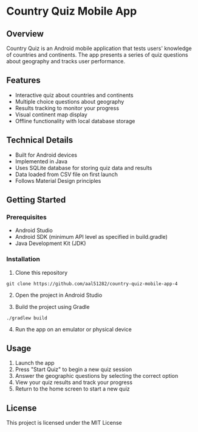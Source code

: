 # Country Quiz Mobile App

## Overview

Country Quiz is an Android mobile application that tests users' knowledge of countries and continents. The app presents a series of quiz questions about geography and tracks user performance.

## Features

- Interactive quiz about countries and continents
- Multiple choice questions about geography
- Results tracking to monitor your progress
- Visual continent map display
- Offline functionality with local database storage

## Technical Details

- Built for Android devices
- Implemented in Java
- Uses SQLite database for storing quiz data and results
- Data loaded from CSV file on first launch
- Follows Material Design principles

## Getting Started

### Prerequisites

- Android Studio
- Android SDK (minimum API level as specified in build.gradle)
- Java Development Kit (JDK)

### Installation

1. Clone this repository

```
git clone https://github.com/aal51282/country-quiz-mobile-app-4
```

2. Open the project in Android Studio

3. Build the project using Gradle

```
./gradlew build
```

4. Run the app on an emulator or physical device

## Usage

1. Launch the app
2. Press "Start Quiz" to begin a new quiz session
3. Answer the geographic questions by selecting the correct option
4. View your quiz results and track your progress
5. Return to the home screen to start a new quiz

## License

This project is licensed under the MIT License

